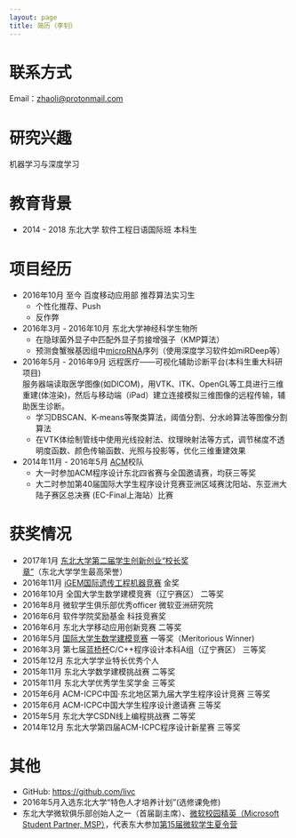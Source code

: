 ```yaml
---
layout: page
title: 简历（李钊）
---
```


# 联系方式

Email：zhaoli@protonmail.com

# 研究兴趣

机器学习与深度学习

# 教育背景

- 2014 - 2018 东北大学 软件工程日语国际班 本科生

# 项目经历
- 2016年10月 至今 百度移动应用部 推荐算法实习生
	- 个性化推荐、Push
	- 反作弊
- 2016年3月 - 2016年10月 东北大学神经科学生物所
	- 在隐球菌外显子中匹配外显子剪接增强子（KMP算法）
	- 预测食蟹猴基因组中[microRNA](https://en.wikipedia.org/wiki/MicroRNA)序列（使用深度学习软件如miRDeep等）
- 2016年5月 - 2016年9月 远程医疗——可视化辅助诊断平台(本科生重大科研项目)   
	服务器端读取医学图像(如DICOM)，用VTK、ITK、OpenGL等工具进行三维重建(体渲染)，然后与移动端（iPad）建立连接模拟三维图像的远程传输，辅助医生诊断。
	- 学习DBSCAN、K-means等聚类算法，阈值分割、分水岭算法等图像分割算法
	- 在VTK体绘制管线中使用光线投射法、纹理映射法等方式，调节梯度不透明度函数、颜色传输函数、光照与投影等，优化三维重建效果
- 2014年11月 - 2016年5月 [ACM](https://en.wikipedia.org/wiki/ACM_International_Collegiate_Programming_Contest)校队  
	- 大一时参加ACM程序设计东北四省赛与全国邀请赛，均获三等奖
	- 大二时参加第40届国际大学生程序设计竞赛亚洲区域赛沈阳站、东亚洲大陆子赛区总决赛
(EC-Final上海站）比赛

# 获奖情况
- 2017年1月 [东北大学第二届学生创新创业“校长奖章”](http://cxzx.neu.edu.cn/SinglePage.aspx?id=817e2e47-3180-4de2-a49d-b3468bb5eefe&newsType=38ddc72a-0f81-4821-ad00-2db7b671d5bc)（东北大学学生最高荣誉）
- 2016年11月 [iGEM国际遗传工程机器竞赛](https://en.wikipedia.org/wiki/International_Genetically_Engineered_Machine) 金奖
- 2016年10月 全国大学生数学建模竞赛（辽宁赛区） 二等奖
- 2016年8月 微软学生俱乐部优秀officer 微软亚洲研究院
- 2016年6月 软件学院奖励基金 科技竞赛奖
- 2016年6月 东北大学移动应用创新竞赛 二等奖
- 2016年5月 [国际大学生数学建模竞赛](https://en.wikipedia.org/wiki/Mathematical_Contest_in_Modeling) 一等奖（Meritorious Winner)
- 2016年3月 第七届[蓝桥杯](http://baike.baidu.com/link?url=O1SYgn5n34Ko9aqSQ94NIwaP9_pOwcd2kKyhpCK8gG2bFKs6Wdl4D_9V-N4TGss0anVk0EBC2Op6_Cg7zoOz3a93k63j_JJm3NWZpC9ZtcnZqBj5230ef-UlpH-vAaR6)C/C++程序设计本科A组（辽宁赛区） 三等奖
- 2015年12月 东北大学学业特长优秀个人
- 2015年11月 东北大学数学建模挑战赛 二等奖
- 2015年11月 东北大学优秀学生奖学金 三等奖
- 2015年6月 ACM-ICPC中国·东北地区第九届大学生程序设计竞赛 三等奖
- 2015年6月 ACM-ICPC中国大学生程序设计邀请赛 三等奖
- 2015年5月 东北大学CSDN线上编程挑战赛 二等奖
- 2014年12月 东北大学第四届ACM-ICPC程序设计新星赛 三等奖

# 其他
- GitHub: <https://github.com/livc>
- 2016年5月入选东北大学“特色人才培养计划”(选修课免修)
- 东北大学微软俱乐部创始人之一（首届副主席）、[微软校园精英（Microsoft Student Partner, MSP）](https://www.microsoft.com/china/msdn/events/student/msp/msp.html)，代表东大参加[第15届微软学生夏令营](http://www.msra.cn/zh-cn/connections/talents/studentclub/summer-camp-2015/default.aspx)
